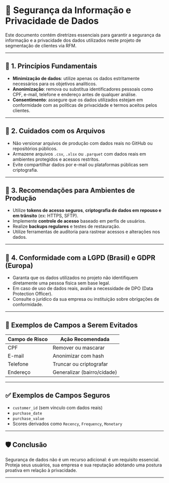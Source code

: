 # 🔐 Segurança da Informação e Privacidade de Dados

Este documento contém diretrizes essenciais para garantir a segurança da informação e a privacidade dos dados utilizados neste projeto de segmentação de clientes via RFM.

---

## 📌 1. Princípios Fundamentais

- **Minimização de dados**: utilize apenas os dados estritamente necessários para os objetivos analíticos.
- **Anonimização**: remova ou substitua identificadores pessoais como CPF, e-mail, telefone e endereço antes de qualquer análise.
- **Consentimento**: assegure que os dados utilizados estejam em conformidade com as políticas de privacidade e termos aceitos pelos clientes.

---

## 🧩 2. Cuidados com os Arquivos

- Não versionar arquivos de produção com dados reais no GitHub ou repositórios públicos.
- Armazene arquivos `.csv`, `.xlsx` ou `.parquet` com dados reais em ambientes protegidos e acessos restritos.
- Evite compartilhar dados por e-mail ou plataformas públicas sem criptografia.

---

## 🔐 3. Recomendações para Ambientes de Produção

- Utilize **tokens de acesso seguros**, **criptografia de dados em repouso e em trânsito** (ex: HTTPS, SFTP).
- Implemente **controle de acesso** baseado em perfis de usuários.
- Realize **backups regulares** e testes de restauração.
- Utilize ferramentas de auditoria para rastrear acessos e alterações nos dados.

---

## 📜 4. Conformidade com a LGPD (Brasil) e GDPR (Europa)

- Garanta que os dados utilizados no projeto não identifiquem diretamente uma pessoa física sem base legal.
- Em caso de uso de dados reais, avalie a necessidade de DPO (Data Protection Officer).
- Consulte o jurídico da sua empresa ou instituição sobre obrigações de conformidade.

---

## 🚫 Exemplos de Campos a Serem Evitados

| Campo de Risco | Ação Recomendada      |
|----------------|-----------------------|
| CPF            | Remover ou mascarar   |
| E-mail         | Anonimizar com hash   |
| Telefone       | Truncar ou criptografar|
| Endereço       | Generalizar (bairro/cidade) |

---

## ✅ Exemplos de Campos Seguros

- `customer_id` (sem vínculo com dados reais)
- `purchase_date`
- `purchase_value`
- Scores derivados como `Recency`, `Frequency`, `Monetary`

---

## 🛡️ Conclusão

Segurança de dados não é um recurso adicional: é um requisito essencial. Proteja seus usuários, sua empresa e sua reputação adotando uma postura proativa em relação à privacidade.

---
